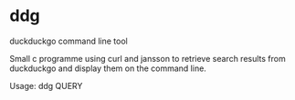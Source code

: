 ddg
===

duckduckgo command line tool


Small c programme using curl and jansson to retrieve search results from duckduckgo and display them on the command line.

Usage: ddg QUERY

